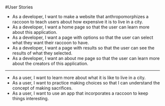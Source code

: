 #User Stories

- As a developer, I want to make a website that anthropomorphizes a raccoon to teach users about how expensive it is to live in a city.
- As a developer, I want a home page so that the user can learn more about this application.
- As a developer, I want a page with options so that the user can select what they want their raccoon to have.
- As a developer, I want a page with results so that the user can see the results of what they selected.
- As a developer, I want an about me page so that the user can learn more about the creators of this application.

---

- As a user, I want to learn more about what it is like to live in a city.
- As a user, I want to practice making choices so that I can understand the concept of making sacrifices.
- As a user, I want to use an app that incorporates a raccoon to keep things interesting.